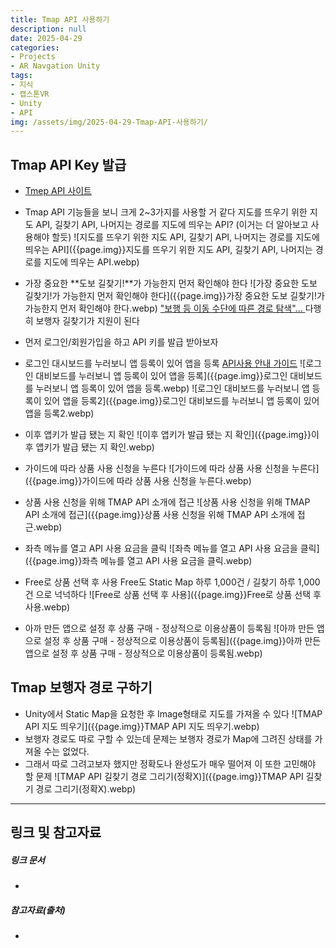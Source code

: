 ```yaml
---
title: Tmap API 사용하기
description: null
date: 2025-04-29
categories:
- Projects
- AR Navgation Unity
tags:
- 지식
- 캡스톤VR
- Unity
- API
img: /assets/img/2025-04-29-Tmap-API-사용하기/
---
```

## Tmap API Key 발급
- [Tmep API 사이트](https://openapi.sk.com/)
- Tmap API 기능들을 보니 크게 2~3가지를 사용할 거 같다
  지도를 뜨우기 위한 지도 API, 길찾기 API, 나머지는 경로를 지도에 띄우는 API? (이거는 더 알아보고 사용해야 할듯)
  ![지도를 뜨우기 위한 지도 API, 길찾기 API, 나머지는 경로를 지도에 띄우는 API]({{page.img}}지도를 뜨우기 위한 지도 API, 길찾기 API, 나머지는 경로를 지도에 띄우는 API.webp)
- 가장 중요한 **도보 길찾기!**가 가능한지 먼저 확인해야 한다
  ![가장 중요한 도보 길찾기!가 가능한지 먼저 확인해야 한다]({{page.img}}가장 중요한 도보 길찾기!가 가능한지 먼저 확인해야 한다.webp)
  ["보행 등 이동 수단에 따른 경로 탐색"... ](https://openapi.sk.com/products/detail?linkMenuSeq=45) 다행히 보행자 길찾기가 지원이 된다
  
- 먼저 로그인/회원가입을 하고 API 키를 발급 받아보자
- 로그인 대시보드를 누러보니 앱 등록이 있어 앱을 등록
  [API사용 안내 가이드](https://openapi.sk.com/products/detail?linkMenuSeq=122)
  ![로그인 대비보드를 누러보니 앱 등록이 있어 앱을 등록]({{page.img}}로그인 대비보드를 누러보니 앱 등록이 있어 앱을 등록.webp)
  ![로그인 대비보드를 누러보니 앱 등록이 있어 앱을 등록2]({{page.img}}로그인 대비보드를 누러보니 앱 등록이 있어 앱을 등록2.webp)
- 이후 앱키가 발급 됐는 지 확인
  ![이후 앱키가 발급 됐는 지 확인]({{page.img}}이후 앱키가 발급 됐는 지 확인.webp)
- 가이드에 따라 상품 사용 신청을 누른다
  ![가이드에 따라 상품 사용 신청을 누른다]({{page.img}}가이드에 따라 상품 사용 신청을 누른다.webp)
- 상품 사용 신청을 위해 TMAP API 소개에 접근
  ![상품 사용 신청을 위해 TMAP API 소개에 접근]({{page.img}}상품 사용 신청을 위해 TMAP API 소개에 접근.webp)
- 좌측 메뉴를 열고 API 사용 요금을 클릭
  ![좌측 메뉴를 열고 API 사용 요금을 클릭]({{page.img}}좌측 메뉴를 열고 API 사용 요금을 클릭.webp)
- Free로 상품 선택 후 사용
  Free도 Static Map 하루 1,000건 / 길찾기 하루 1,000건 으로 넉넉하다
  ![Free로 상품 선택 후 사용]({{page.img}}Free로 상품 선택 후 사용.webp)
- 아까 만든 앱으로 설정 후 상품 구매 - 정상적으로 이용상품이 등록됨
  ![아까 만든 앱으로 설정 후 상품 구매 - 정상적으로 이용상품이 등록됨]({{page.img}}아까 만든 앱으로 설정 후 상품 구매 - 정상적으로 이용상품이 등록됨.webp)

## Tmap 보행자 경로 구하기
- Unity에서 Static Map을 요청한 후 Image형태로 지도를 가져올 수 있다
  ![TMAP API 지도 띄우기]({{page.img}}TMAP API 지도 띄우기.webp)
- 보행자 경로도 따로 구할 수 있는데 문제는 보행자 경로가 Map에 그려진 상태를 가져올 수는 없었다.
- 그래서 따로 그려고보자 했지만 정확도나 완성도가 매우 떨어져 이 또한 고민해야 할 문제
  ![TMAP API 길찾기 경로 그리기(정확X)]({{page.img}}TMAP API 길찾기 경로 그리기(정확X).webp)




---
## 링크 및 참고자료

##### 링크 문서
- 

##### 참고자료(출처)
- 



